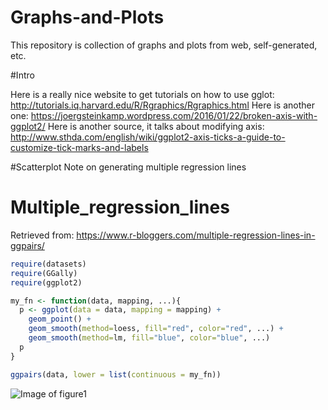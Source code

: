 # Graphs-and-Plots
This repository is collection of graphs and plots from web, self-generated, etc. 

#Intro

Here is a really nice website to get tutorials on how to use gglot: http://tutorials.iq.harvard.edu/R/Rgraphics/Rgraphics.html
Here is another one: https://joergsteinkamp.wordpress.com/2016/01/22/broken-axis-with-ggplot2/
Here is another source, it talks about modifying axis: http://www.sthda.com/english/wiki/ggplot2-axis-ticks-a-guide-to-customize-tick-marks-and-labels

#Scatterplot
Note on generating multiple regression lines
# Multiple_regression_lines
Retrieved from:
https://www.r-bloggers.com/multiple-regression-lines-in-ggpairs/


```r
require(datasets)
require(GGally)
require(ggplot2)

my_fn <- function(data, mapping, ...){
  p <- ggplot(data = data, mapping = mapping) + 
    geom_point() + 
    geom_smooth(method=loess, fill="red", color="red", ...) +
    geom_smooth(method=lm, fill="blue", color="blue", ...)
  p
}

ggpairs(data, lower = list(continuous = my_fn))

```
![Image of figure1](https://github.com/johnypark/R_graph/issues/1)

